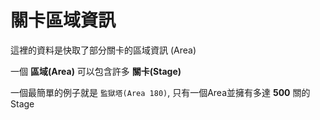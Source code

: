# 關卡區域資訊

這裡的資料是快取了部分關卡的區域資訊 (Area)

一個 **區域(Area)** 可以包含許多 **關卡(Stage)**

一個最簡單的例子就是 `監獄塔(Area 180)`, 只有一個Area並擁有多達 **500** 關的Stage
